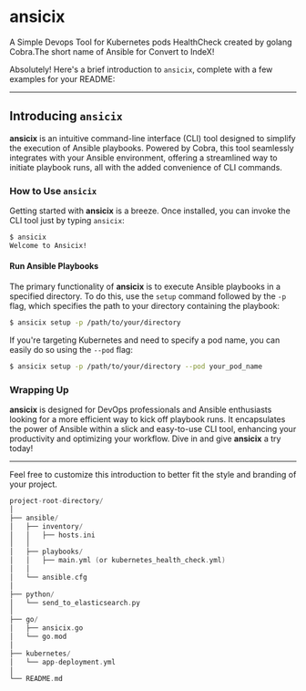 # ansicix
A Simple Devops Tool for Kubernetes pods  HealthCheck created by golang Cobra.The short name of Ansible for Convert to IndeX!

Absolutely! Here's a brief introduction to `ansicix`, complete with a few examples for your README:

---

## Introducing `ansicix`

**ansicix** is an intuitive command-line interface (CLI) tool designed to simplify the execution of Ansible playbooks. Powered by Cobra, this tool seamlessly integrates with your Ansible environment, offering a streamlined way to initiate playbook runs, all with the added convenience of CLI commands.

### How to Use `ansicix`

Getting started with **ansicix** is a breeze. Once installed, you can invoke the CLI tool just by typing `ansicix`:

```bash
$ ansicix
Welcome to Ansicix!
```

#### Run Ansible Playbooks

The primary functionality of **ansicix** is to execute Ansible playbooks in a specified directory. To do this, use the `setup` command followed by the `-p` flag, which specifies the path to your directory containing the playbook:

```bash
$ ansicix setup -p /path/to/your/directory
```

If you're targeting Kubernetes and need to specify a pod name, you can easily do so using the `--pod` flag:

```bash
$ ansicix setup -p /path/to/your/directory --pod your_pod_name
```

### Wrapping Up

**ansicix** is designed for DevOps professionals and Ansible enthusiasts looking for a more efficient way to kick off playbook runs. It encapsulates the power of Ansible within a slick and easy-to-use CLI tool, enhancing your productivity and optimizing your workflow. Dive in and give **ansicix** a try today!

---

Feel free to customize this introduction to better fit the style and branding of your project.

````C
project-root-directory/
│
├── ansible/
│   ├── inventory/
│   │   ├── hosts.ini
│   │
│   ├── playbooks/
│   │   ├── main.yml (or kubernetes_health_check.yml)
│   │
│   └── ansible.cfg
│
├── python/
│   └── send_to_elasticsearch.py
│
├── go/
│   ├── ansicix.go
│   └── go.mod
│
├── kubernetes/
│   └── app-deployment.yml
│
└── README.md
````
